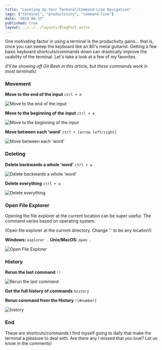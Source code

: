 ```yaml
---
title: "Leveling Up Your Terminal/Command-Line Navigation"
tags: ["terminal", "productivity", "command-line"]
date: "2019-06-17"
published: true
layout: ../../../layouts/BlogPost.astro
---
```


One motivating factor in using a terminal is the productivity gains... that is, once you can sweep the keyboard like an 80's metal guitarist. Getting a few basic keyboard shortcuts/commands down can drastically improve the usability of the terminal. Let's take a look at a few of my favorites.

_(I'll be showing off Git Bash in this article, but these commands work in most terminals)_

### Movement

**Move to the end of the input**
`ctrl + e`

![Move to the end of the input](https://thepracticaldev.s3.amazonaws.com/i/eqz7oivtmwvm2lecozxv.gif)

**Move to the beginning of the input**
`ctrl + a`

![Move to the beginning of the input](https://thepracticaldev.s3.amazonaws.com/i/pcviwamsu92rsbvv1rl6.gif)

**Move between each 'word'**
`ctrl + [arrow left/right]`

![Move between each 'word'](https://thepracticaldev.s3.amazonaws.com/i/5piz8q8un1bk2ui1fw3r.gif)

### Deleting

**Delete backwards a whole 'word'**
`ctrl + w`

![Delete backwards a whole 'word'](https://thepracticaldev.s3.amazonaws.com/i/5fhignw1fjziw7x72jjh.gif)

**Delete everything**
`ctrl + u`

![Delete everything](https://thepracticaldev.s3.amazonaws.com/i/ijiermx0qon7zuea799t.gif)

### Open File Explorer

Opening the file explorer at the current location can be super useful. The command varies based on operating system.

(Open file explorer at the current directory. Change '.' to be any location!)

**Windows:** `explorer .`
**Unix/MacOS:** `open .`

![Open File Explorer](https://thepracticaldev.s3.amazonaws.com/i/0xcgy3c1453zwizjrhaq.gif)

### History

**Rerun the last command**
`!!`

![Rerun the last command](https://thepracticaldev.s3.amazonaws.com/i/sqofemwp8trpnsf4pwss.gif)

**Get the full history of commands**
`history`

**Rerun command from the History**
`![#number]`

![history](https://thepracticaldev.s3.amazonaws.com/i/skse39zh5t8ozz9rkkax.gif)

### End

These are shortcuts/commands I find myself going to daily that make the terminal a pleasure to deal with. Are there any I missed that you love? Let us know in the comments!
